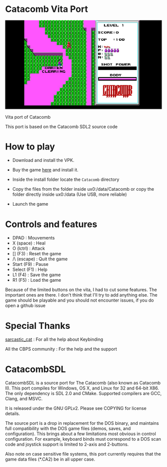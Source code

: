 # Catacomb Vita Port

![Catacomb Screenshot](https://raw.githubusercontent.com/l0wigh/CatacombVita/master/catacomb.jpg)

Vita port of Catacomb

This port is based on the Catacomb SDL2 source code

# How to play

- Download and install the VPK.

- Buy the game [here](https://gog.com/game/catacombs_pack) and install it.

- Inside the install folder locate the ```Catacomb``` directory

- Copy the files from the folder inside ux0:/data/Catacomb or copy the folder directly inside ux0:/data (Use USB, more reliable)

- Launch the game

# Controls and features

- DPAD : Mouvements
- X (space) : Heal
- O (lctrl) : Attack
- [] (F3) : Reset the game
- /\ (escape) : Quit the game
- Start (F9) : Pause
- Select (F1) : Help
- L1 (F4) : Save the game
- R1 (F5) : Load the game

Because of the limited buttons on the vita, I had to cut some features. The important ones are there. I don't think that I'll try to add anything else. The game should be playable and you should not encounter issues, if you do open a github issue

# Special Thanks

[sarcastic_cat](https://github.com/isage) : For all the help about Keybinding

All the CBPS community : For the help and the support





CatacombSDL
===========

CatacombSDL is a source port for The Catacomb (also known as Catacomb II). This
port compiles for Windows, OS X, and Linux for 32 and 64-bit X86. The only
dependency is SDL 2.0 and CMake. Supported compilers are GCC, Clang, and MSVC.

It is released under the GNU GPLv2. Please see COPYING for license details.

The source port is a drop in replacement for the DOS binary, and maintains full
compatibility with the DOS game files (demos, saves, and configuration). This
brings about a few limitations most obvious in control configuration. For
example, keyboard binds must correspond to a DOS scan code and joystick support
is limited to 2-axis and 2-buttons.

Also note on case sensitive file systems, this port currently requires that the
game data files (*.CA2) be in all upper case.
